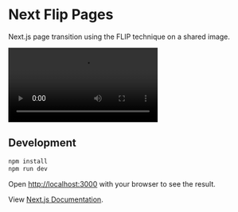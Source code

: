 # Next Flip Pages

Next.js page transition using the FLIP technique on a shared image.

![](docs/demo-video.webm)

## Development

```bash
npm install
npm run dev
```

Open [http://localhost:3000](http://localhost:3000) with your browser to see the result.

View [Next.js Documentation](https://nextjs.org/docs).
